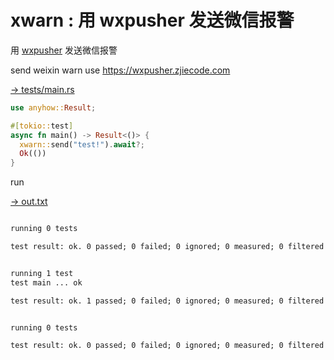 # xwarn : 用 wxpusher 发送微信报警

用 [wxpusher](https://wxpusher.zjiecode.com) 发送微信报警

send weixin warn use https://wxpusher.zjiecode.com

[→ tests/main.rs](tests/main.rs)

```rust
use anyhow::Result;

#[tokio::test]
async fn main() -> Result<()> {
  xwarn::send("test!").await?;
  Ok(())
}
```


run

[→ out.txt](out.txt)

```txt

running 0 tests

test result: ok. 0 passed; 0 failed; 0 ignored; 0 measured; 0 filtered out; finished in 0.00s


running 1 test
test main ... ok

test result: ok. 1 passed; 0 failed; 0 ignored; 0 measured; 0 filtered out; finished in 0.16s


running 0 tests

test result: ok. 0 passed; 0 failed; 0 ignored; 0 measured; 0 filtered out; finished in 0.00s

```

